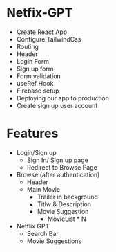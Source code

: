 # Netfix-GPT

- Create React App
- Configure TailwindCss
- Routing 
- Header
- Login Form
- Sign up form
- Form validation
- useRef Hook
- Firebase setup
- Deploying our app to production
- Create sign up user account


# Features
- Login/Sign up
  - Sign In/ Sign up page
  - Redirect to Browse Page
- Browse (after authentication)
  - Header
  - Main Movie
    - Trailer in background
    - Titlw & Description
    - Movie Suggestion
      - MovieList * N
- Netflix GPT
   - Search Bar
   - Movie Suggestions
